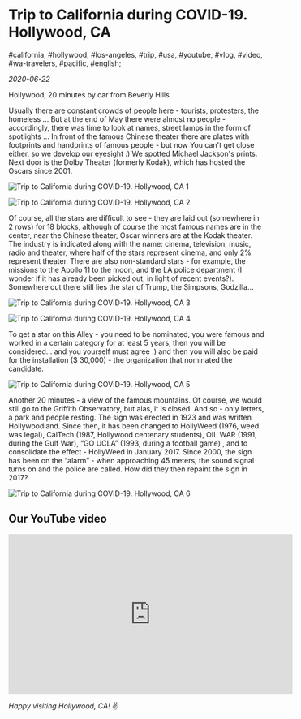 # Trip to California during COVID-19. Hollywood, CA

#california, #hollywood, #los-angeles, #trip, #usa, #youtube, #vlog, #video, #wa-travelers, #pacific, #english;

_2020-06-22_

Hollywood, 20 minutes by car from Beverly Hills

Usually there are constant crowds of people here - tourists, protesters, the homeless ... But at the end of May there were almost no people - accordingly, there was time to look at names, street lamps in the form of spotlights ... In front of the famous Chinese theater there are plates with footprints and handprints of famous people - but now You can't get close either, so we develop our eyesight :) We spotted Michael Jackson's prints. Next door is the Dolby Theater (formerly Kodak), which has hosted the Oscars since 2001.

![Trip to California during COVID-19. Hollywood, CA 1](/images/trip-to-california-during-covid-19-hollywood-ca/1.jpg "Trip to California during COVID-19. Hollywood, CA 1")

![Trip to California during COVID-19. Hollywood, CA 2](/images/trip-to-california-during-covid-19-hollywood-ca/2.jpg "Trip to California during COVID-19. Hollywood, CA 2")

Of course, all the stars are difficult to see - they are laid out (somewhere in 2 rows) for 18 blocks, although of course the most famous names are in the center, near the Chinese theater, Oscar winners are at the Kodak theater. The industry is indicated along with the name: cinema, television, music, radio and theater, where half of the stars represent cinema, and only 2% represent theater. There are also non-standard stars - for example, the missions to the Apollo 11 to the moon, and the LA police department (I wonder if it has already been picked out, in light of recent events?). Somewhere out there still lies the star of Trump, the Simpsons, Godzilla...

![Trip to California during COVID-19. Hollywood, CA 3](/images/trip-to-california-during-covid-19-hollywood-ca/3.jpg "Trip to California during COVID-19. Hollywood, CA 3")

![Trip to California during COVID-19. Hollywood, CA 4](/images/trip-to-california-during-covid-19-hollywood-ca/4.jpg "Trip to California during COVID-19. Hollywood, CA 4")

To get a star on this Alley - you need to be nominated, you were famous and worked in a certain category for at least 5 years, then you will be considered... and you yourself must agree :) and then you will also be paid for the installation ($ 30,000) - the organization that nominated the candidate.

![Trip to California during COVID-19. Hollywood, CA 5](/images/trip-to-california-during-covid-19-hollywood-ca/5.jpg "Trip to California during COVID-19. Hollywood, CA 5")

Another 20 minutes - a view of the famous mountains. Of course, we would still go to the Griffith Observatory, but alas, it is closed. And so - only letters, a park and people resting. The sign was erected in 1923 and was written Hollywoodland. Since then, it has been changed to HollyWeed (1976, weed was legal), CalTech (1987, Hollywood centenary students), OIL WAR (1991, during the Gulf War), “GO UCLA” (1993, during a football game) , and to consolidate the effect - HollyWeed in January 2017. Since 2000, the sign has been on the “alarm” - when approaching 45 meters, the sound signal turns on and the police are called. How did they then repaint the sign in 2017?

![Trip to California during COVID-19. Hollywood, CA 6](/images/trip-to-california-during-covid-19-hollywood-ca/6.jpg "Trip to California during COVID-19. Hollywood, CA 6")

## Our YouTube video

<iframe width="560" height="315" src="https://www.youtube.com/embed/DET7IXlQaWI" title="YouTube video player" frameborder="0" allow="accelerometer; autoplay; clipboard-write; encrypted-media; gyroscope; picture-in-picture" allowfullscreen></iframe>

_Happy visiting Hollywood, CA!_ :v:
